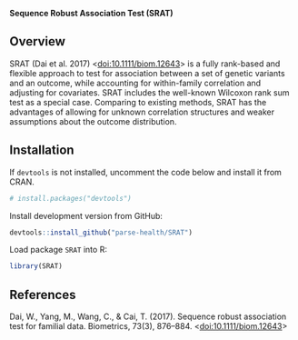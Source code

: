 __Sequence Robust Association Test (SRAT)__

## Overview

SRAT (Dai et al. 2017) <[doi:10.1111/biom.12643](https://doi.org/10.1111/biom.12643)> is a fully rank-based and flexible approach to test for association between a set of genetic variants and an outcome, while accounting for within-family correlation and adjusting for covariates. SRAT includes the well-known Wilcoxon rank sum test as a special case. Comparing to existing methods, SRAT has the advantages of allowing for unknown correlation structures and weaker assumptions about the outcome distribution. 

## Installation

If `devtools` is not installed, uncomment the code below and install it from CRAN.

``` r
# install.packages("devtools")
```

Install development version from GitHub:

``` r
devtools::install_github("parse-health/SRAT")
```

Load package `SRAT` into R:

``` r
library(SRAT)
```

## References

Dai, W., Yang, M., Wang, C., & Cai, T. (2017). Sequence robust association test for familial data. Biometrics, 73(3), 876–884. <[doi:10.1111/biom.12643](https://doi.org/10.1111/biom.12643)>
